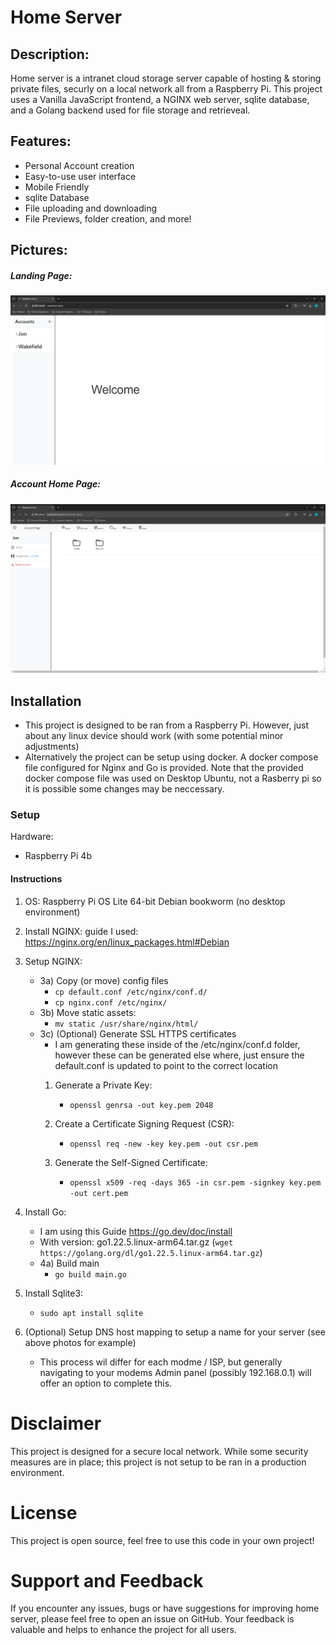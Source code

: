 # Home Server

## Description:
Home server is a intranet cloud storage server capable of hosting & storing private files, securly on a local network all from a Raspberry Pi. 
This project uses a Vanilla JavaScript frontend, a NGINX web server, sqlite database, and a Golang backend used for file storage and retrieveal.


## Features:

- Personal Account creation
- Easy-to-use user interface
- Mobile Friendly
- sqlite Database
- File uploading and downloading
- File Previews, folder creation, and more!

## Pictures:

##### Landing Page:

![Landing Page](landingPage.png)

##### Account Home Page:

![Home page](accHome.png)

## Installation

- This project is designed to be ran from a Raspberry Pi. However, just about any linux device should work (with some potential minor adjustments)
- Alternatively the project can be setup using docker. A docker compose file configured for Nginx and Go is provided. Note that the provided docker compose file was used on Desktop Ubuntu, not a Rasberry pi so it is possible some changes may be neccessary.

### Setup

Hardware:
- Raspberry Pi 4b 

#### Instructions
1) OS: Raspberry Pi OS Lite 64-bit Debian bookworm (no desktop environment)
2) Install NGINX: guide I used:  https://nginx.org/en/linux_packages.html#Debian
3) Setup NGINX:
    - 3a) Copy (or move) config files
        - `cp default.conf /etc/nginx/conf.d/`
        - `cp nginx.conf /etc/nginx/`
    - 3b) Move static assets:
        - `mv static /usr/share/nginx/html/`
    - 3c) (Optional) Generate SSL HTTPS certificates
        - I am generating these inside of the /etc/nginx/conf.d folder, however these can be generated else where, just ensure the default.conf is updated to point to the correct location
        1. Generate a Private Key:
            - `openssl genrsa -out key.pem 2048`

        2. Create a Certificate Signing Request (CSR):
            - `openssl req -new -key key.pem -out csr.pem`

        3. Generate the Self-Signed Certificate:
            - `openssl x509 -req -days 365 -in csr.pem -signkey key.pem -out cert.pem`

4) Install Go: 
    - I am using this Guide https://go.dev/doc/install
    - With version: go1.22.5.linux-arm64.tar.gz (`wget https://golang.org/dl/go1.22.5.linux-arm64.tar.gz`)
    - 4a) Build main
        - `go build main.go`

5) Install Sqlite3: 
    - `sudo apt install sqlite`

6) (Optional) Setup DNS host mapping to setup a name for your server (see above photos for example)
    - This process wil differ for each modme / ISP, but generally navigating to your modems Admin panel (possibly 192.168.0.1) will offer an option to complete this.

# Disclaimer
This project is designed for a secure local network. While some security measures are in place; this project is not setup to be ran in a production environment.

# License

This project is open source, feel free to use this code in your own project!

# Support and Feedback

If you encounter any issues, bugs or have suggestions for improving home server, please feel free to open an issue on GitHub. Your feedback is valuable and helps to enhance the project for all users.
